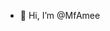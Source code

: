 - 👋 Hi, I’m @MfAmee

<!---
MfAmee/MfAmee is a ✨ special ✨ repository because its `README.md` (this file) appears on your GitHub profile.
You can click the Preview link to take a look at your changes.
--->
